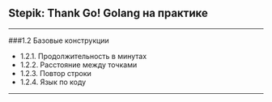 ## Stepik: Thank Go! Golang на практике
---
###1.2 Базовые конструкции
* 1.2.1. Продолжительность в минутах
* 1.2.2. Расстояние между точками
* 1.2.3. Повтор строки
* 1.2.4. Язык по коду
---